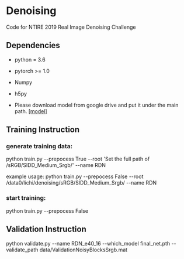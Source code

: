 # Denoising

Code for  NTIRE 2019 Real Image Denoising Challenge

## Dependencies

- python = 3.6
- pytorch >= 1.0
- Numpy
- h5py

- Please download model from google drive and put it under the main path.
[[model]](https://drive.google.com/open?id=1DRVUfMygxFhTvw4g-5eWvbeTgnN70gML)

## Training Instruction

### generate training data:

python train.py    --prepocess True  --root 'Set the full path of /sRGB/SIDD_Medium_Srgb/'  --name RDN

example usage: python train.py --prepocess False  --root /data0/lichi/denoising/sRGB/SIDD_Medium_Srgb/ --name RDN

### start training:

python train.py    --prepocess False

## Validation Instruction

python validate.py  --name RDN_e40_16  --which_model final_net.pth  --validate_path data/ValidationNoisyBlocksSrgb.mat
